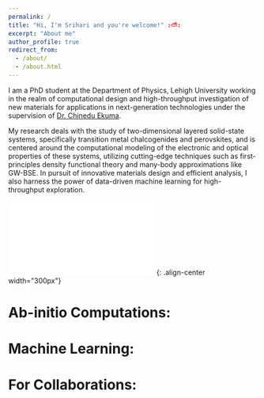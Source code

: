 ```yaml
---
permalink: /
title: "Hi, I'm Srihari and you're welcome!" :⛅:
excerpt: "About me"
author_profile: true
redirect_from: 
  - /about/
  - /about.html
---
```


I am a PhD student at the Department of Physics, Lehigh University working in the realm of computational design and high-throughput investigation of new materials for applications in next-generation technologies under the supervision of [Dr. Chinedu Ekuma](https://cekumagroup.cas.lehigh.edu). 

My research deals with the study of two-dimensional layered solid-state systems, specifically transition metal chalcogenides and perovskites, and is centered around the computational modeling of the electronic and optical properties of these systems, utilizing cutting-edge techniques such as first-principles density functional theory and many-body approximations like GW-BSE. In pursuit of innovative materials design and efficient analysis, I also harness the power of data-driven machine learning for high-throughput exploration. 

![A nice poster encompassing some of my recent works](/images/POSTER_IFMD.pdf){: .align-center width="300px"}

# Ab-initio Computations:

# Machine Learning: 

# For Collaborations: 

